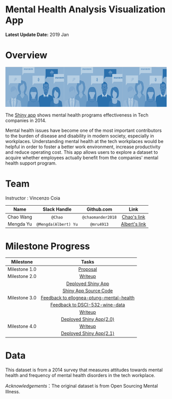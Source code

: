 # Mental Health Analysis Visualization App

**Latest Update Date:** 2019 Jan

# Overview


<div align="center">
<img src="imgs/readme_img.png" width="950" height="125" alt="table"/>
</div>

The [Shiny app](https://mru4913.shinyapps.io/Mental-Health-Analysis_Vis-App/) shows mental health programs effectiveness in Tech companies in 2014.

Mental health issues have become one of the most important contributors to the burden of disease and disability in modern society, especially in workplaces. Understanding mental health at the tech workplaces would be helpful in order to foster a better work environment, increase productivity and reduce operating cost. This app allows users to explore a dataset to acquire whether employees actually benefit from the companies' mental health support program.

# Team

Instructor : Vincenzo Coia

| Name  | Slack Handle | Github.com | Link |
| :------: | :---: | :----------: | :---: |
| Chao Wang | `@Chao` | `@chaomander2018` | [Chao's link](https://github.com/chaomander2018/Mental-Health-Analysis_Vis-App)|
| Mengda Yu | `@Mengda(Albert) Yu` | `@mru4913` | [Albert's link](https://github.com/mru4913/Mental-Health-Analysis_Vis-App) |

# Milestone Progress

| Milestone  | Tasks |
| :------: | :---: |
| Milestone 1.0 | [Proposal](https://github.com/UBC-MDS/Mental-Health-Analysis_Vis-App/blob/master/docs/proposal.md) |
| Milestone 2.0 | [Writeup](https://github.com/UBC-MDS/Mental-Health-Analysis_Vis-App/blob/master/docs/m2_writeup.md) |
|              | [Deployed Shiny App](https://mru4913.shinyapps.io/Mental-Health-Analysis_Vis-App/)|
|        | [Shiny App Source Code](https://github.com/UBC-MDS/Mental-Health-Analysis_Vis-App/blob/master/src/app.R)|
|Milestone 3.0|[Feedback to ellognea-ptung-mental-health](https://github.com/UBC-MDS/ellognea-ptung-mental-health/issues/31)|
|             |[Feedback to DSCI-532-wine-data](https://github.com/UBC-MDS/DSCI-532-wine-data/issues/10)|
|             |[Writeup](https://github.com/UBC-MDS/Mental-Health-Analysis_Vis-App/blob/master/docs/m3_writeup.md)|
|             |[Deployed Shiny App(2.0)](https://mru4913.shinyapps.io/Mental-Health-Analysis_Vis-App/)|
|Milestone 4.0|[Writeup]()|
|             |[Deployed Shiny App(2.1)](https://mru4913.shinyapps.io/Mental-Health-Analysis_Vis-App/)|

# Data

This dataset is from a 2014 survey that measures attitudes towards mental health and frequency of mental health disorders in the tech workplace.

*Acknowledgements*：The original dataset is from Open Sourcing Mental Illness.
